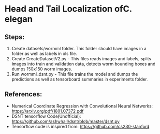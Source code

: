# Head and Tail Localization ofC. elegan

## Steps:

1. Create datasets/wormml folder. This folder should have images in a folder as well as labels in xls file.
2. Create CreateDatasetV2.py - This files reads images and labels, splits images into train and validation data,
detects worm bounding boxes and dumps 150x150 worm images.
3. Run wormml_dsnt.py - This file trains the model and dumps the predictions as well as tensorboard summaries in experiments folder.



## References:
* Numerical Coordinate Regression with Convolutional Neural Networks: https://arxiv.org/pdf/1801.07372.pdf
* DSNT tensorflow Code(Unofficial): https://github.com/ashwhall/dsnt/blob/master/dsnt.py
* Tensorflow code is inspired from: https://github.com/cs230-stanford